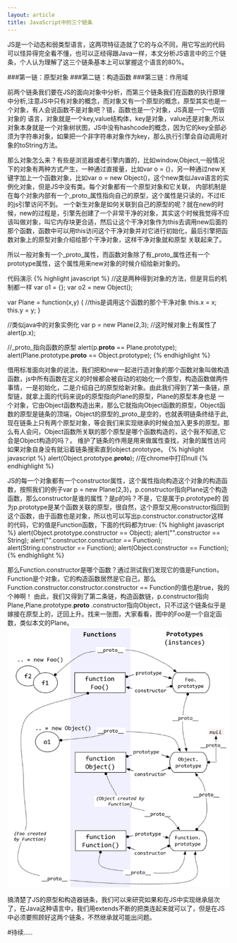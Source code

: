 ```yaml
---
layout: article
title: JavaScript中的三个链条
---
```


JS是一个动态和弱类型语言，这两项特征造就了它的与众不同，用它写出的代码可以怪异得完全看不懂，也可以正经得跟Java一样，本文分析JS语言中的三个链条，个人认为理解了这三个链条基本上可以掌握这个语言的80%。

###第一链：原型对象
###第二链：构造函数
###第三链：作用域

前两个链条我们要在JS的面向对象中分析，而第三个链条我们在函数的执行原理中分析,注意JS中只有对象的概念，而对象又有一个原型的概念，原型其实也是一个对象，有人会说函数不是对象吧？错，函数也是一个对象，JS真是一个一切皆对象的
语言，对象就是一个key,value结构体，key是对象，value还是对象,所以对象本身就是一个对象树状图，JS中没有hashcode的概念，因为它的key全部必须为字符串对象，如果把一个非字符串对象作为key，那么执行引擎会自动调用对象的toString方法。

那么对象怎么来？有些是浏览器或者引擎内置的，比如window,Object,一般情况下的对象有两种方式产生，一种通过直接量，比如var o = {}，另一种通过new关键字加上一个函数对象，比如var o = new Object()，这个new类似Java语言的实例化对象，但是JS中没有类。每个对象都有一个原型对象和它关联，
内部机制是在每个对象内部有一个_proto_属性指向自己的原型，这个属性是只读的，不过IE的js引擎访问不到。
一个新生对象是如何关联到自己的原型的呢？就在new的时候，new的过程是，引擎先创建了一个非常干净的对象，其实这个时候我觉得不应该叫做对象，叫它内存块更合适，然后让这个干净对象作为this去调用new后面的那个函数，函数中可以用this访问这个干净对象并对它进行初始化，最后引擎把函数对象上的原型对象介绍给那个干净对象，这样干净对象就和原型
关联起来了。

所以一般对象有一个_proto_属性，而函数对象除了有_proto_属性还有一个prototype属性，这个属性用来new对象的时候介绍给新对象的。

代码演示
{% highlight javascript %}
//这是两种得到对象的方法，但是背后的机制都一样
var o1 = {};
var o2 = new Object();

var Plane = function(x,y) {
    //this是调用这个函数的那个干净对象
    this.x = x;
    this.y = y;
}

//类似java中的对象实例化
var p = new Plane(2,3);
//这时候对象上有属性了
alert(p.x);

//_proto_指向函数的原型
alert(p.__proto__ == Plane.prototype);
alert(Plane.prototype.__proto__ == Object.prototype);
{% endhighlight %}

借用标准面向对象的说法，我们把和new一起进行造对象的那个函数对象叫做构造函数，js中所有函数在定义的时候都会被自动的初始化一个原型，构造函数做两件事情，一是初始化，二是介绍自己的原型给新对象。由此我们得到了第一条链，原型链，就拿上面的代码来说p的原型指向Plane的原型，Plane的原型本身也是
一个对象，它由Object函数构造出来，那么它就指向Object函数的原型，Object函数的原型是链条的顶端，Object的原型的_proto_是空的，也就表明链条终结于此,现在链条上只有两个原型对象，等会我们来实现继承的时候会加入更多的原型。那么有人会问，Object函数所关联的那个原型是哪个函数构造的，这个我不知道,它会是Object构造的吗？。
维护了链条的作用是用来做属性查找，对象的属性访问如果对象自身没有就沿着链条搜索直到object.prototype。
{% highlight javascript %}
alert(Object.prototype.__proto__); //在chrome中打印null
{% endhighlight %}


JS的每一个对象都有一个constructor属性，这个属性指向构造这个对象的构造函数，按照我们的例子var p = new Plane(2,3)，p.constructor指向Plane这个构造函数，那么constructor是谁的属性？是p的吗？不是，它是属于p.prototype的
因为p.prototype是某个函数关联的原型，很自然，这个原型又用constructor指回到这个函数，由于函数也是对象，所以也可以写出p.constructor.constructor这样的代码，它的值是Function函数，下面的代码都为true:
{% highlight javascript %}
alert(Object.prototype.constructor == Object);
alert("".constructor == String);
alert("".constructor.constructor == Function);
alert(String.constructor == Function);
alert(Object.constructor == Function);
{% endhighlight %}

那么Function.constructor是哪个函数？通过测试我们发现它的值是Function，Function是个对象，它的构造函数居然是它自己，那么Function.constructor.constructor.constructor == Function的值也是true，我的个神啊！
由此，我们又得到了第二条链，构造函数链，p.constructor指向Plane,Plane.prototype.__proto__ .constructor指向Object，只不过这个链条似乎是嫁接在原型上的，迂回上升。找来一张图，大家看看，图中的Foo是一个自定函数，类似本文的Plane。
![js原型](/images/prototype.png)


搞清楚了JS的原型和构造器链条，我们可以来研究如果和在JS中实现继承层次了，在Java这种语言中，我们用extends不断的把类连起来就可以了，但是在JS中必须要照顾好这两个链条，不然继承就可能出问题。

#待续.....





